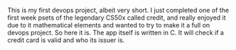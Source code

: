 This is my first devops project, albeit very short.
I just completed one of the first week psets of the legendary CS50x called credit, and really enjoyed it due to it mathematical elements and wanted to try to make it a full on devops project.
So here it is.
The app itself is written in C.
It will check if a credit card is valid and who its issuer is.